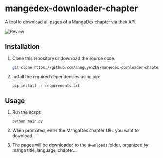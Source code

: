 # mangedex-downloader-chapter
A tool to download all pages of a MangaDex chapter via their API.

![Review](images/review.gif)

## Installation

1. Clone this repository or download the source code.
    ```sh
    git clone https://github.com/annguyen2k8/mangedex-downloader-chapter.git
    ```
2. Install the required dependencies using pip:

    ```sh
    pip install -r requirements.txt
    ```

## Usage

1. Run the script:

    ```sh
    python main.py
    ```

2. When prompted, enter the MangaDex chapter URL you want to download.

3. The pages will be downloaded to the `downloads` folder, organized by manga title, language, chapter...
